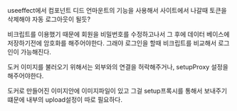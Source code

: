 useeffect에서 컴포넌트 디드 언마운트의 기능을 사용해서
사이트에서 나갈때 토큰을 삭제해야 자동 로그아웃이 될듯?



비크립트를 이용했기 때문에 회원을  비밀번호를 수정하고나서
그 후에 데이터 베이스에 저장하기전에 암호화를 해주어야한다.
그래야 로그인을 할때 비크립트를 비교해서 로그인이 가능해진다.




도커 이미지를 불러오기 위해서는 외부와의 연결을 허락해주거나,
setupProxy 설정을 해주어야한다.

도커로 만들어진 이미지안에 이미지파일이 있고 그걸 setup프록시를 통해서 보내주기떄문에 내부의 upload설정이 따로 필요하다.